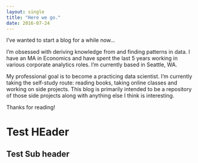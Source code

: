 ```yaml
---
layout: single
title: "Here we go."
date: 2016-07-24
---
```


I’ve wanted to start a blog for a while now…

I’m obsessed with deriving knowledge from and finding patterns in data. I have an MA in Economics and have spent the last 5 years working in various corporate analytics roles. I’m currently based in Seattle, WA.

My professional goal is to become a practicing data scientist. I’m currently taking the self-study route: reading books, taking online classes and working on side projects. This blog is primarily intended to be a repository of those side projects along with anything else I think is interesting.

Thanks for reading!

# Test HEader
## Test Sub header
